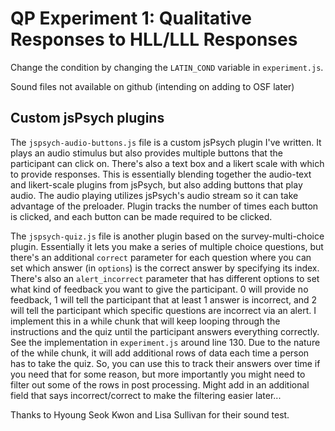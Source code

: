 # QP Experiment 1: Qualitative Responses to HLL/LLL Responses

Change the condition by changing the `LATIN_COND` variable in `experiment.js`.

Sound files not available on github (intending on adding to OSF later)

## Custom jsPsych plugins

The `jspsych-audio-buttons.js` file is a custom jsPsych plugin I've written. It plays an audio stimulus but also provides multiple buttons that the participant can click on. There's also a text box and a likert scale with which to provide responses. This is essentially blending together the audio-text and likert-scale plugins from jsPsych, but also adding buttons that play audio. The audio playing utilizes jsPsych's audio stream so it can take advantage of the preloader. Plugin tracks the number of times each button is clicked, and each button can be made required to be clicked.

The `jspsych-quiz.js` file is another plugin based on the survey-multi-choice plugin. Essentially it lets you make a series of multiple choice questions, but there's an additional `correct` parameter for each question where you can set which answer (in `options`) is the correct answer by specifying its index. There's also an `alert_incorrect` parameter that has different options to set what kind of feedback you want to give the participant. 0 will provide no feedback, 1 will tell the participant that at least 1 answer is incorrect, and 2 will tell the participant which specific questions are incorrect via an alert. I implement this in a while chunk that will keep looping through the instructions and the quiz until the participant answers everything correctly. See the implementation in `experiment.js` around line 130. Due to the nature of the while chunk, it will add additional rows of data each time a person has to take the quiz. So, you can use this to track their answers over time if you need that for some reason, but more importantly you might need to filter out some of the rows in post processing. Might add in an additional field that says incorrect/correct to make the filtering easier later...

Thanks to Hyoung Seok Kwon and Lisa Sullivan for their sound test.